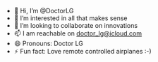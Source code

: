 - 👋 Hi, I’m @DoctorLG
- 👀 I’m interested in all that makes sense
- 💞️ I’m looking to collaborate on innovations
- 📫 I am reachable on doctor_lg@icloud.com
- 😄 Pronouns: Doctor LG
- ⚡ Fun fact: Love remote controlled airplanes :-)

<!---
DoctorLG/DoctorLG is a ✨ special ✨ repository because its `README.md` (this file) appears on your GitHub profile.
You can click the Preview link to take a look at your changes.
--->

